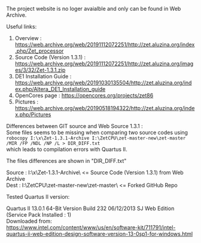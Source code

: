 The project website is no loger avaialble and only can be found in Web Archive.  

Useful links:  
1. Overview : https://web.archive.org/web/20191112072251/http://zet.aluzina.org/index.php/Zet_processor  
2. Source Code (Version 1.3.1) : https://web.archive.org/web/20191112072251/http://zet.aluzina.org/images/3/32/Zet-1.3.1.zip
3. DE1 Installation Guide : https://web.archive.org/web/20191030135504/http://zet.aluzina.org/index.php/Altera_DE1_Installation_guide  
4. OpenCores page : https://opencores.org/projects/zet86 
5. Pictures : https://web.archive.org/web/20190518194322/http://zet.aluzina.org/index.php/Pictures

Differences between GIT source and Web Source 1.3.1 :  
Some files seems to be missing when comparing two source codes using  
`robocopy I:\x\Zet-1.3.1-Archive I:\ZetCPU\zet-master-new\zet-master /MIR /FP /NDL /NP /L > DIR_DIFF.txt`  
which leads to compilation errors with Quartus II.  

The files differences are shown in "DIR_DIFF.txt"     

Source : I:\x\Zet-1.3.1-Archive\  <= Source Code (Version 1.3.1) from Web Archive  
Dest : I:\ZetCPU\zet-master-new\zet-master\  <= Forked GitHub Repo  

Tested Quartus II version:     

Quartus II 13.0.1 64-Bit Version Build 232 06/12/2013 SJ Web Edition (Service Pack Installed : 1)  
Downloaded from:  
https://www.intel.com/content/www/us/en/software-kit/711791/intel-quartus-ii-web-edition-design-software-version-13-0sp1-for-windows.html  
